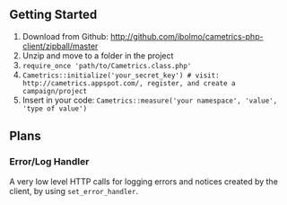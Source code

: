 Getting Started
---------------

 1. Download from Github: http://github.com/ibolmo/cametrics-php-client/zipball/master
 2. Unzip and move to a folder in the project
 3. `require_once 'path/to/Cametrics.class.php'`
 4. `Cametrics::initialize('your_secret_key') # visit: http://cametrics.appspot.com/, register, and create a campaign/project` 
 5. Insert in your code:
    `Cametrics::measure('your namespace', 'value', 'type of value')`
    
    
Plans
-----
### Error/Log Handler
A very low level HTTP calls for logging errors and notices created by the client, by using `set_error_handler`.